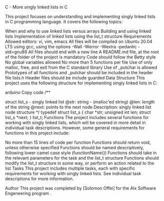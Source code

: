 C - More singly linked lists in C

This project focuses on understanding and implementing singly linked lists in C programming language. It covers the following topics:

When and why to use linked lists versus arrays Building and using linked lists Implementation of linked lists using the list_t structure Requirements Allowed editors: vi, vim, emacs All files will be compiled on Ubuntu 20.04 LTS using gcc, using the options -Wall -Werror -Wextra -pedantic -std=gnu89 All files should end with a new line A README.md file, at the root of the folder of the project is mandatory Code should follow the Betty style No global variables allowed No more than 5 functions per file Use of only malloc, free, and exit from the C standard library Use of _putchar is allowed Prototypes of all functions and _putchar should be included in the header file lists.h Header files should be include guarded Data Structure This project uses the following structure for implementing singly linked lists in C:

arduino Copy code /**

struct list_s - singly linked list
@str: string - (malloc'ed string)
@len: length of the string
@next: points to the next node
Description: singly linked list node structure */ typedef struct list_s { char *str; unsigned int len; struct list_s *next; } list_t;
Functions The project includes several functions for working with singly linked lists, which will be covered in more detail in individual task descriptions. However, some general requirements for functions in this project include:

No more than 15 lines of code per function Functions should return void, unless otherwise specified Functions should be named descriptively, following lower camel case style (functionName()) Functions should take in the relevant parameters for the task and the list_t structure Functions should modify the list_t structure in some way, or perform an action related to the list Tasks This project includes multiple tasks, each with specific requirements for working with singly linked lists. See individual task descriptions for more information.

Author This project was completed by [Solomon Offei] for the Alx Software Engeneering program .
